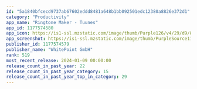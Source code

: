 ```yaml
---
id: "5a1840bfcecd9737ab67602eddd8481a648b1bb092501edc12380a8826e372d1"
category: "Productivity"
app_name: "Ringtone Maker - Tuunes"
app_id: 1177574580
app_icon: https://is1-ssl.mzstatic.com/image/thumb/Purple126/v4/29/d9/8d/29d98d24-766c-2f77-9932-759dbf6bf4d7/AppIcon-0-0-1x_U007ephone-0-0-85-220-0.png/1024x1024bb.png
app_screenshot: https://is1-ssl.mzstatic.com/image/thumb/PurpleSource116/v4/01/ea/60/01ea6030-4965-1508-962e-a79ee606443c/f54c7a05-8378-43d6-98c0-4327c69fa64a_6_5_1_en-US.jpg/1242x2688bb.png
publisher_id: 1177574579
publisher_name: "WhitePoint GmbH"
rank: 519
most_recent_release: 2024-01-09 00:00:00
release_count_in_past_year: 22
release_count_in_past_year_category: 15
release_count_in_past_year_top_in_category: 29
---
```

